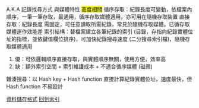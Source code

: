 A.K.A 記錄找尋方式
與媒體特性 <mark>高度相關</mark>
循序存取：紀錄長度可變動，依檔案內順序，一筆一筆存取，最通用，循序存取媒體適用，亦可用在隨機存取裝置
直接存取：紀錄長度 需固定，可任意讀取所需紀錄，常見於隨機存取媒體。已循存取媒體運作效能差
索引結構：替檔案建立各筆紀錄的索引 (目錄，存指向紀錄實體位址的指標，並依鍵值欄位排序)，可加快紀錄搜尋速度 (二分搜尋索引檔)，隨機存取媒體適用
1. 優：可依邏輯順序直接存取，與實體順序無關，使用方便，效率高
2. 缺：額外索引空間 + 索引維護成本 + 不適合循序媒體 (磁帶)

雜湊搜尋：以 Hash key + Hash function 直接計算紀錄實體位址，速度最快，但 Hash function 不易設計

[資料儲存格式](資料儲存格式)
[回到索引]((%E4%BD%9C%E6%A5%AD%E7%B3%BB%E7%B5%B1%E7%B4%A2%E5%BC%95))